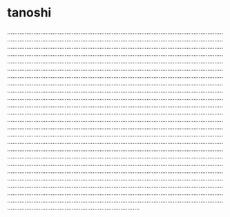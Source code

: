 # tanoshi

............................................................................................................................................................................................................................................................................................................................................................................................................................................................................................................................................................................................................................................................................................................................................................................................................................................................................................................................................................................................................................................................................................................................................................................................................................................................................................................................................................................................................................................................................................................................................................................................................................................................................................................................................................................................................................................................................................................................................................................................................................................................................................................................................................................................................................................................................................................................................................................................................................................................................................................................................................................................................................................................................................................................................................................................................................................................................................................................................................................................................................................................................................................................................................................